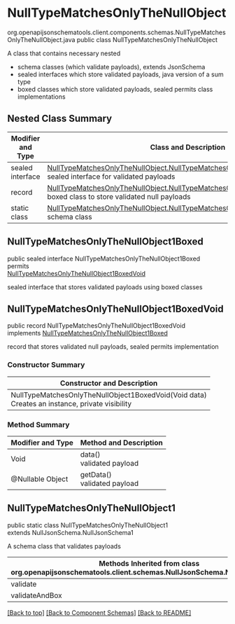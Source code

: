 # NullTypeMatchesOnlyTheNullObject
org.openapijsonschematools.client.components.schemas.NullTypeMatchesOnlyTheNullObject.java
public class NullTypeMatchesOnlyTheNullObject<br>

A class that contains necessary nested
- schema classes (which validate payloads), extends JsonSchema
- sealed interfaces which store validated payloads, java version of a sum type
- boxed classes which store validated payloads, sealed permits class implementations

## Nested Class Summary
| Modifier and Type | Class and Description |
| ----------------- | ---------------------- |
| sealed interface | [NullTypeMatchesOnlyTheNullObject.NullTypeMatchesOnlyTheNullObject1Boxed](#nulltypematchesonlythenullobject1boxed)<br> sealed interface for validated payloads |
| record | [NullTypeMatchesOnlyTheNullObject.NullTypeMatchesOnlyTheNullObject1BoxedVoid](#nulltypematchesonlythenullobject1boxedvoid)<br> boxed class to store validated null payloads |
| static class | [NullTypeMatchesOnlyTheNullObject.NullTypeMatchesOnlyTheNullObject1](#nulltypematchesonlythenullobject1)<br> schema class |

## NullTypeMatchesOnlyTheNullObject1Boxed
public sealed interface NullTypeMatchesOnlyTheNullObject1Boxed<br>
permits<br>
[NullTypeMatchesOnlyTheNullObject1BoxedVoid](#nulltypematchesonlythenullobject1boxedvoid)

sealed interface that stores validated payloads using boxed classes

## NullTypeMatchesOnlyTheNullObject1BoxedVoid
public record NullTypeMatchesOnlyTheNullObject1BoxedVoid<br>
implements [NullTypeMatchesOnlyTheNullObject1Boxed](#nulltypematchesonlythenullobject1boxed)

record that stores validated null payloads, sealed permits implementation

### Constructor Summary
| Constructor and Description |
| --------------------------- |
| NullTypeMatchesOnlyTheNullObject1BoxedVoid(Void data)<br>Creates an instance, private visibility |

### Method Summary
| Modifier and Type | Method and Description |
| ----------------- | ---------------------- |
| Void | data()<br>validated payload |
| @Nullable Object | getData()<br>validated payload |

## NullTypeMatchesOnlyTheNullObject1
public static class NullTypeMatchesOnlyTheNullObject1<br>
extends NullJsonSchema.NullJsonSchema1

A schema class that validates payloads

| Methods Inherited from class org.openapijsonschematools.client.schemas.NullJsonSchema.NullJsonSchema1 |
| ------------------------------------------------------------------ |
| validate                                                           |
| validateAndBox                                                     |

[[Back to top]](#top) [[Back to Component Schemas]](../../../README.md#Component-Schemas) [[Back to README]](../../../README.md)

